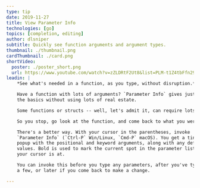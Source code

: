 ```yaml
---
type: tip
date: 2019-11-27
title: View Parameter Info
technologies: [go]
topics: [completion, editing]
author: dlsniper
subtitle: Quickly see function arguments and argument types.
thumbnail: ./thumbnail.png
cardThumbnail: ./card.png
shortVideo:
  poster: ./poster_short.png
  url: https://www.youtube.com/watch?v=zZLDRtF2Ut8&list=PLM-t1Z4tbFfn291KlSOQE_ulCAyzXO3uA
leadin: |
    *See what's needed in a function, as you type, without disruption.*    

    Have a function with lots of arguments? `Parameter Info` gives just 
    the basics without using lots of real estate.

    Some functions or structs -- well, let's admit it, can require lots of arguments.

    So you stop, go look at the function, and come back to what you were doing.

    There's a better way. With your cursor in the parentheses, invoke
    `Parameter Info` (`Ctrl-P` Win/Linux, `Cmd-P` macOS). You get a tiny
    popup with the positional and keyword arguments, along with any default
    values. Bold is used to mark the current spot in the parameter list that
    your cursor is at.

    You can invoke this before you type any parameters, after you've typed
    a few, or later if you come back to make a change.

---
```


